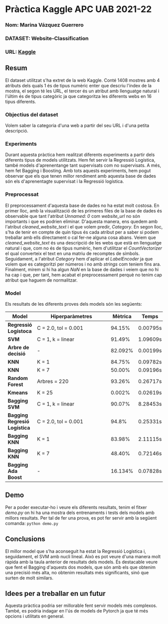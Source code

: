 # Pràctica Kaggle APC UAB 2021-22
### Nom: Marina Vázquez Guerrero
### DATASET: Website-Classification
### URL: [Kaggle](https://www.kaggle.com/hetulmehta/website-classification)

## Resum
El dataset utilitzat s'ha extret de la web Kaggle. Conté 1408 mostres amb 4 atributs dels quals 1 és de tipus numèric enter que descriu l'índex de la mostra, el segon té les URL, el tercer és un atribut amb llenguatge natural i l'últim és de tipus categòric ja que categoritza les diferents webs en 16 tipus diferents.

### Objectius del dataset
Volem saber la categoria d'una web a partir del seu URL i d'una petita descripció. 

### Experiments
Durant aquesta pràctica hem realitzat diferents experiments a partir dels diferents tipus de models utilitzats. Hem fet servir la Regressió Logística, també models d'aprenentange tant supervisats com no supervisats. A més, hem fet Bagging i Boosting. Amb tots aquests experiments, hem pogut observar que els que tenen millor rendiment amb aquesta base de dades són els d'aprenentagte supervisat i la Regressió logística.

### Preprocessat
El preprocessament d'aquesta base de dades no ha estat molt costosa. En primer lloc, amb la visualització de les primeres files de la base de dades és observable que tant l'atribut *Unnamed: 0* com *website_url* no són importants i que es podrien eliminar. D'aquesta manera, ens quedem amb l'atribut *cleaned_website_text* i el que volem predir, *Category*. En segon lloc, s'ha de tenir en compte de quin tipus és cada atribut per a saber si podem treballar amb ells directament o cal fer-ne alguna cosa abans. Veiem que *cleaned_website_text* és una descripció de les webs que està en llenguatge natural i que, com no és de tipus numèric, hem d'utilitzar el *CountVectorizer* el qual converteix el text en una matriu de recomptes de símbols. Seguidament, a l'atribut *Category* hem d'aplicar el _LabelEncoder_ ja que volem que es categoritzi per números i no amb _strings_ com teniem fins ara. Finalment, mirem si hi ha algun _NaN_ en la base de dades i veiem que no hi ha cap i que, per tant, hem acabat el preprocessament perquè no tenim cap atribut que haguem de normalitzar.

### Model
Els resultats de les diferents proves dels models són les següents:

| Model | <div style="width:220px">Hiperparàmetres</div> | Mètrica| Temps |
|-- | -- | -- | -- |
| **Regressió Logístoca** | C = 2.0, tol = 0.001 | 94.15% | 0.00795s |
| **SVM** | C = 1, k = linear | 91.49%  |  1.09609s |
| **Arbre de decisió** | - | 82.092% | 0.00199s |
| **KNN** | K = 1 | 84.75% | 0.09782s |
| **KNN** | K = 7 | 50.00% | 0.09196s |
| **Random Forest** | Arbres = 220 | 93.26% | 0.26717s |
| **Kmeans** | K = 25 | 0.002% | 0.02619s |
| **Bagging SVM** | C = 1, k = linear | 90.07% | 8.28453s |
| **Bagging Regresió Logística** | C = 2.0, tol = 0.001 | 94.8% | 0.25331s |
| **Bagging KNN** | K = 1 | 83.98% | 2.11115s |
| **Bagging KNN** | K = 7 | 48.40% | 0.72146s |
| **Bagging Ada Boost** | - | 16.134% | 0.07828s |

## Demo
Per a poder executar-ho i veure els diferents resultats, tenim el fitxer _demo.py_ on hi ha una mostra dels entrenaments i tests dels models amb millors resultats. Per tal de fer una prova, es pot fer servir amb la següent comanda:
``` python demo.py ```

## Conclusions
El millor model que s'ha aconseguit ha estat la Regressió Logística i, seguidament, el SVM amb nucli lineal. Això es pot veure d'una manera molt ràpida amb la taula anterior de resultats dels models. És destacable veure que fent el Bagging d'aquests dos models, que són amb els que obtenim una precisió més alta, no obtenim resultats més significants, sinó que surten de molt similars.

## Idees per a treballar en un futur
Aquesta pràctica podria ser millorable fent servir models més complexos. També, es podria indagar en l'ús de models de Pytorch ja que té més opcions i utilitats en general. 
